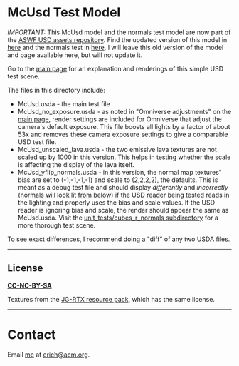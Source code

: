 # McUsd Test Model

*IMPORTANT:* This McUsd model and the normals test model are now part of the [ASWF USD assets repository](https://github.com/usd-wg/assets). Find the updated version of this model in [here](https://github.com/usd-wg/assets/tree/main/full_assets/McUsd) and the normals test in [here](https://github.com/usd-wg/assets/tree/main/test_assets/NormalsTextureBiasAndScale). I will leave this old version of the model and page available here, but will not update it.

Go to the [main page](https://github.com/erich666/McUsd) for an explanation and renderings of this simple USD test scene.

The files in this directory include:
* McUsd.usda - the main test file
* McUsd_no_exposure.usda - as noted in "Omniverse adjustments" on the [main page](https://github.com/erich666/McUsd), render settings are included for Omniverse that adjust the camera's default exposure. This file boosts all lights by a factor of about 53x and removes these camera exposure settings to give a comparable USD test file.
* McUsd_unscaled_lava.usda - the two emissive lava textures are not scaled up by 1000 in this version. This helps in testing whether the scale is affecting the display of the lava itself.
* McUsd_yflip_normals.usda - in this version, the normal map textures' bias are set to (-1,-1,-1,-1) and scale to (2,2,2,2), the defaults. This is meant as a debug test file and should display _differently_ and _incorrectly_ (normals will look lit from below) if the USD reader being tested reads in the lighting and properly uses the bias and scale values. If the USD reader is ignoring bias and scale, the render should appear the same as McUsd.usda. Visit the [unit_tests/cubes_r_normals subdirectory](/unit_tests/cubes_r_normals) for a more thorough test scene.

To see exact differences, I recommend doing a "diff" of any two USDA files.

---
## License

**[CC-NC-BY-SA](LICENSE)**

Textures from the [JG-RTX resource pack](https://github.com/jasonjgardner/jg-rtx), which has the same license.

---
# Contact
Email [me](http://erichaines.com) at [erich@acm.org](mailto:erich@acm.org).
